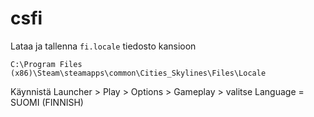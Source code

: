 # csfi
Lataa ja tallenna `fi.locale` tiedosto kansioon
```
C:\Program Files (x86)\Steam\steamapps\common\Cities_Skylines\Files\Locale
```
Käynnistä Launcher > Play > Options > Gameplay > valitse Language = SUOMI (FINNISH)
